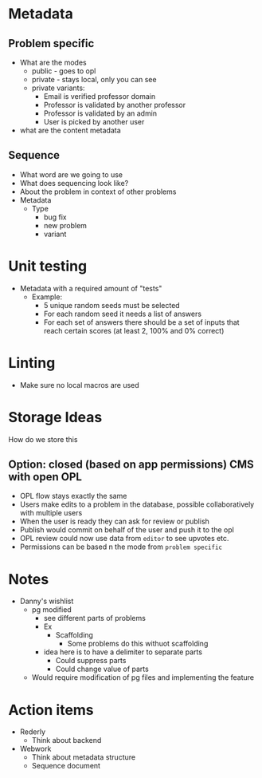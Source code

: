 # Metadata
## Problem specific
* What are the modes
  * public - goes to opl
  * private - stays local, only you can see
  * private variants:
    * Email is verified professor domain
    * Professor is validated by another professor
    * Professor is validated by an admin
    * User is picked by another user
* what are the content metadata
​
## Sequence
* What word are we going to use
* What does sequencing look like?
* About the problem in context of other problems
* Metadata
  * Type
    * bug fix
    * new problem
    * variant
​
# Unit testing
* Metadata with a required amount of "tests"
  * Example:
    * 5 unique random seeds must be selected
    * For each random seed it needs a list of answers
    * For each set of answers there should be a set of inputs that reach certain scores (at least 2, 100% and 0% correct)
​
# Linting
* Make sure no local macros are used
​
​
# Storage Ideas
How do we store this
## Option: closed (based on app permissions) CMS with open OPL 
* OPL flow stays exactly the same
* Users make edits to a problem in the database, possible collaboratively with multiple users
* When the user is ready they can ask for review or publish
* Publish would commit on behalf of the user and push it to the opl
* OPL review could now use data from `editor` to see upvotes etc.
* Permissions can be based n the mode from `problem specific`
​
# Notes
* Danny's wishlist
  * pg modified
    * see different parts of problems
    * Ex
      * Scaffolding
        * Some problems do this withuot scaffolding
    * idea here is to have a delimiter to separate parts
      * Could suppress parts
      * Could change value of parts
  * Would require modification of pg files and implementing the feature
​
​
# Action items
* Rederly
  * Think about backend
* Webwork
  * Think about metadata structure
  * Sequence document
